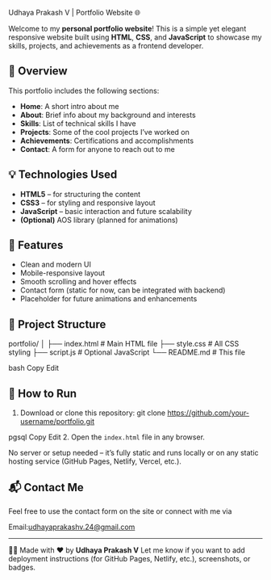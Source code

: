 Udhaya Prakash V | Portfolio Website 🌐

Welcome to my **personal portfolio website**! This is a simple yet elegant responsive website built using **HTML**, **CSS**, and **JavaScript** to showcase my skills, projects, and achievements as a frontend developer.

## 📌 Overview

This portfolio includes the following sections:

- **Home**: A short intro about me
- **About**: Brief info about my background and interests
- **Skills**: List of technical skills I have
- **Projects**: Some of the cool projects I’ve worked on
- **Achievements**: Certifications and accomplishments
- **Contact**: A form for anyone to reach out to me

## 💡 Technologies Used

- **HTML5** – for structuring the content
- **CSS3** – for styling and responsive layout
- **JavaScript** – basic interaction and future scalability
- **(Optional)** AOS library (planned for animations)

## 🎯 Features

- Clean and modern UI
- Mobile-responsive layout
- Smooth scrolling and hover effects
- Contact form (static for now, can be integrated with backend)
- Placeholder for future animations and enhancements

## 📁 Project Structure

portfolio/
│
├── index.html # Main HTML file
├── style.css # All CSS styling
├── script.js # Optional JavaScript
└── README.md # This file

bash
Copy
Edit

## 🚀 How to Run

1. Download or clone this repository:
git clone https://github.com/your-username/portfolio.git

pgsql
Copy
Edit
2. Open the `index.html` file in any browser.

No server or setup needed – it’s fully static and runs locally or on any static hosting service (GitHub Pages, Netlify, Vercel, etc.).

## 📬 Contact Me

Feel free to use the contact form on the site or connect with me via  

Email:udhayaprakashv.24@gmail.com 

---

🧑‍💻 Made with ❤️ by **Udhaya Prakash V**
Let me know if you want to add deployment instructions (for GitHub Pages, Netlify, etc.), screenshots, or badges.
